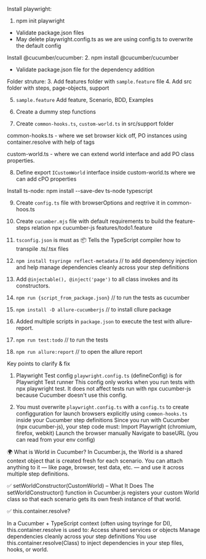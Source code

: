 
Install playwright:
1. npm init playwright
- Validate package.json files
- May delete playwright.config.ts as we are using config.ts to overwrite the default config

Install @cucumber/cucumber:
2. npm install @cucumber/cucumber
- Validate package.json file for the dependency addition

Folder struture:
3. Add features folder with `sample.feature` file
4. Add src folder with steps, page-objects, support

5. `sample.feature` Add feature, Scenario, BDD, Examples
6. Create a dummy step functions

7. Create `common-hooks.ts`, `custom-world.ts` in src/support folder

common-hooks.ts - where we set browser kick off,  PO instances using container.resolve with help of tags

custom-world.ts - where we can extend world interface and add PO class properties.

8. Define export `ICustomWorld` interface inside custom-world.ts where we can add cPO properties

Install ts-node:
npm install --save-dev ts-node typescript

9. Create `config.ts` file with browserOptions and reqtrive it in common-hoos.ts

10. Create `cucumber.mjs` file with default requirements to build the feature-steps relation
npx cucumber-js features/todo1.feature

11. `tsconfig.json` is must as 📦 Tells the TypeScript compiler how to transpile .ts/.tsx files

12. `npm install tsyringe reflect-metadata` // to add dependency injection and help manage dependencies cleanly across your step definitions

13. Add `@injectable(), @inject('page')` to all class invokes and its constructors.

14. `npm run {script_from_package.json}` // to run the tests as cucumber

15. `npm install -D allure-cucumberjs` // to install cllure package
16. Added multiple scripts in `package.json` to execute the test with allure-report.
17. `npm run test:todo` // to run the tests
18. `npm run allure:report` // to open the allure report


Key points to clarify & fix
1. Playwright Test config `playwright.config.ts` (defineConfig) is for Playwright Test runner
This config only works when you run tests with npx playwright test.
It does not affect tests run with npx cucumber-js because Cucumber doesn't use this config.

2. You must overwrite `playwright.config.ts` with a `config.ts` to create configguration for launch browsers explicitly using `common-hooks.ts` inside your Cucumber step definitions
Since you run with Cucumber (npx cucumber-js), your step code must:
Import Playwright (chromium, firefox, webkit)
Launch the browser manually
Navigate to baseURL (you can read from your env config)

🌍 What is World in Cucumber?
In Cucumber.js, the World is a shared context object that is created fresh for each scenario. You can attach anything to it — like page, browser, test data, etc. — and use it across multiple step definitions.


✅ setWorldConstructor(CustomWorld) – What It Does
The setWorldConstructor() function in Cucumber.js registers your custom World class so that each scenario gets its own fresh instance of that world.

✅ this.container.resolve?

In a Cucumber + TypeScript context (often using tsyringe for DI), this.container.resolve is used to:
Access shared services or objects
Manage dependencies cleanly across your step definitions
You use this.container.resolve(Class) to inject dependencies in your step files, hooks, or world.

